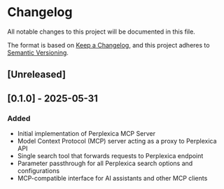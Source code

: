 # Changelog

All notable changes to this project will be documented in this file.

The format is based on [Keep a Changelog](https://keepachangelog.com/en/1.0.0/),
and this project adheres to [Semantic Versioning](https://semver.org/spec/v2.0.0.html).

## [Unreleased]

## [0.1.0] - 2025-05-31

### Added

- Initial implementation of Perplexica MCP Server
- Model Context Protocol (MCP) server acting as a proxy to Perplexica API
- Single search tool that forwards requests to Perplexica endpoint
- Parameter passthrough for all Perplexica search options and configurations
- MCP-compatible interface for AI assistants and other MCP clients
